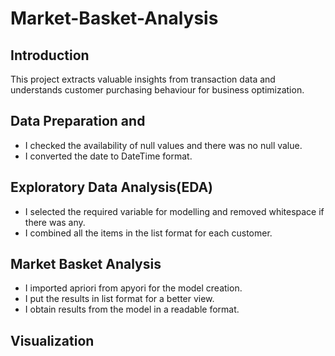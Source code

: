 # Market-Basket-Analysis

## Introduction
This project extracts valuable insights from transaction data and understands customer purchasing behaviour for business optimization. 

## Data Preparation and
- I checked the availability of null values and there was no null value.
- I converted the date to DateTime format.

## Exploratory Data Analysis(EDA)
- I selected the required variable for modelling and removed whitespace if there was any.
- I combined all the items in the list format for each customer.

## Market Basket Analysis
- I imported apriori from apyori for the model creation.
- I put the results in list format for a better view.
- I obtain results from the model in a readable format.

## Visualization

